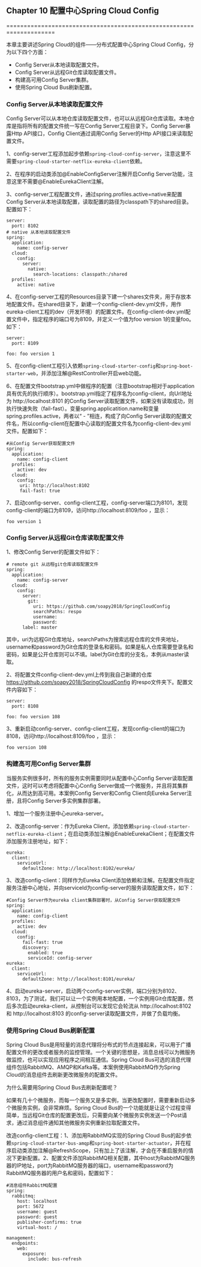 ## Chapter 10 配置中心Spring Cloud Config
====================================================================

本章主要讲述Spring Cloud的组件——分布式配置中心Spring Cloud Config，分为以下四个方面：
+ Config Server从本地读取配置文件。
+ Config Server从远程Git仓库读取配置文件。
+ 构建高可用Config Server集群。
+ 使用Spring Cloud Bus刷新配置。

### Config Server从本地读取配置文件
Config Server可以从本地仓库读取配置文件，也可以从远程Git仓库读取。本地仓库是指将所有的配置文件统一写在Config Server工程目录下。Config Server暴露Http API接口，Config Client通过调用Config Server的Http API接口来读取配置文件。

1、config-server工程添加起步依赖```spring-cloud-config-server```，注意这里不需要```spring-cloud-starter-netflix-eureka-client```依赖。

2、在程序的启动类添加@EnableConfigServer注解开启Config Server功能，注意这里不需要@EnableEurekaClient注解。

3、config-server工程配置文件，通过spring.profiles.active=native来配置Config Server从本地读取配置，读取配置的路径为classpath下的shared目录。配置如下：
```
server:
  port: 8102
# native 从本地读取配置文件
spring:
  application:
    name: config-server
  cloud:
    config:
      server:
        native:
          search-locations: classpath:/shared
  profiles:
    active: native
```
4、在config-server工程的Resources目录下建一个shares文件夹，用于存放本地配置文件。在shared目录下，新建一个config-client-dev.yml文件，用作eureka-client工程的dev（开发环境）的配置文件。在config-client-dev.yml配置文件中，指定程序的端口号为8109，并定义一个值为foo version 1的变量foo。如下：
```
server:
  port: 8109
  
foo: foo version 1
```
5、在config-client工程引入依赖```spring-cloud-starter-config```和```spring-boot-starter-web```，并添加注解@RestController开启web功能。

6、在配置文件bootstrap.yml中做程序的配置（注意bootstrap相对于application具有优先的执行顺序）。bootstrap.yml指定了程序名为config-client，向Url地址为 http://localhost:8101 的Config Server读取配置文件，如果没有读取成功，则执行快速失败（fail-fast）。变量spring.applicatition.name和变量spring.profiles.active，两者以“ - ”相连，构成了向Config Server读取的配置文件名，所以config-client在配置中心读取的配置文件名为config-client-dev.yml文件。配置如下：
```
#从Config Server获取配置文件
spring:
  application:
    name: config-client
  profiles:
    active: dev
  cloud:
    config:
     uri: http://localhost:8102
     fail-fast: true
```

7、启动config-server、config-client工程，config-server端口为8101，发现config-client的端口为8109，访问http://localhost:8109/foo ，显示：
```
foo version 1
```

### Config Server从远程Git仓库读取配置文件
1、修改Config Server的配置文件如下：
```
# remote git 从远程git仓库读取配置文件
spring:
  application:
    name: config-server
  cloud:
    config:
      server:
        git:
          uri: https://github.com/soapy2018/SpringCloudConfig
          searchPaths: respo
          username:
          password:
      label: master
```
其中，uri为远程Git仓库地址，searchPaths为搜索远程仓库的文件夹地址，username和password为Git仓库的登录名和密码。如果是私人仓库需要登录名和密码，如果是公开仓库则可以不填。label为Git仓库的分支名，本例从master读取。

2、将配置文件config-client-dev.yml上传到我自己新建的仓库 https://github.com/soapy2018/SpringCloudConfig 的respo文件夹下。配置文件内容如下：
```
server:
  port: 8108

foo: foo version 108
```
3、重新启动config-server、config-client工程，发现config-client的端口为8108，访问http://localhost:8109/foo ，显示：
```
foo version 108
```

### 构建高可用Config Server集群
当服务实例很多时，所有的服务实例需要同时从配置中心Config Server读取配置文件，这时可以考虑将配置中心Config Server做成一个微服务，并且将其集群化，从而达到高可用。本案例Config Server和Config Client向Eureka Server注册，且将Config Server多实例集群部署。

1、增加一个服务注册中心eureka-server。

2、改造config-server：作为Eureka Client，添加依赖```spring-cloud-starter-netflix-eureka-client```；在启动类添加注解@EnableEurekaClient；在配置文件添加服务注册地址，如下：
```
eureka:
  client:
    serviceUrl:
      defaultZone: http://localhost:8102/eureka/
```
3、改造config-client：同样作为Eureka Client添加依赖和注解。在配置文件指定服务注册中心地址，并向serviceId为config-server的服务读取配置文件，如下：
```
#Config Server作为eureka client集群部署时，从Config Server获取配置文件
spring:
  application:
    name: config-client
  profiles:
    active: dev
  cloud:
    config:
      fail-fast: true
      discovery:
        enabled: true
        serviceId: config-server
eureka:
  client:
    serviceUrl:
      defaultZone: http://localhost:8101/eureka/
```

4、启动eureka-server，启动两个config-server实例，端口分别为8102、8103，为了测试，我们可以让一个实例用本地配置，一个实例用Git仓库配置，然后多次启动eureka-client，从控制台可以发现它会轮流从 http://localhost:8102 和 http://localhost:8103 的config-server读取配置文件，并做了负载均衡。

### 使用Spring Cloud Bus刷新配置
Spring Cloud Bus是用轻量的消息代理将分布式的节点连接起来，可以用于广播配置文件的更改或者服务的监控管理。一个关键的思想是，消息总线可以为微服务做监控，也可以实现应用程序之间相互通信。Spring Cloud Bus可选的消息代理组件包括RabbitMQ、AMQP和Kafka等。本案例使用RabbitMQ作为Spring Cloud的消息组件去刷新更改微服务的配置文件。

为什么需要用Spring Cloud Bus去刷新配置呢？

如果有几十个微服务，而每一个服务又是多实例，当更改配置时，需要重新启动多个微服务实例，会非常麻烦。Spring Cloud Bus的一个功能就是让这个过程变得简单，当远程Git仓库的配置更改后，只需要向某个微服务实例发送一个Post请求，通过消息组件通知其他微服务实例重新拉取配置文件。

改造config-client工程：1、添加用RabbitMQ实现的Spring Cloud Bus的起步依赖```spring-cloud-starter-bus-amqp```和```spring-boot-starter-actuator```，并在程序启动类添加注解@RefreshScope，只有加上了该注解，才会在不重启服务的情况下更新配置。2、配置文件添加RabbitMQ相关配置，其中host为RabbitMQ服务器的IP地址，port为RabbitMQ服务器的端口，username和password为RabbitMQ服务器的用户名和密码，配置如下：
```
#消息组件RabbitMQ配置
spring:
  rabbitmq:
    host: localhost
    port: 5672
    username: guest
    password: guest
    publisher-confirms: true
    virtual-host: /

management:
  endpoints:
    web:
      exposure:
        include: bus-refresh
```


